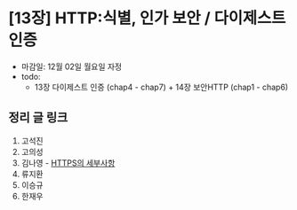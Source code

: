 # [13장] HTTP:식별, 인가 보안 / 다이제스트 인증

- 마감일: 12월 02일 월요일 자정
- todo:
  - 13장 다이제스트 인증 (chap4 - chap7) + 14장 보안HTTP (chap1 - chap6)

## 정리 글 링크

1. 고석진
2. 고의성
3. 김나영 - [HTTPS의 세부사항](https://feel5ny.github.io/2019/12/08/HTTP_014_02/)
4. 류지환
5. 이승규
6. 한재우
